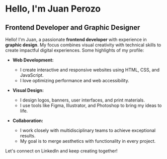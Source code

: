 # Hello, I'm Juan Perozo 

## Frontend Developer and Graphic Designer

Hello! I'm Juan, a passionate **frontend developer** with experience in **graphic design**. My focus combines visual creativity with technical skills to create impactful digital experiences. Some highlights of my profile:

- **Web Development:**
  - I create interactive and responsive websites using HTML, CSS, and JavaScript.
  - I love optimizing performance and web accessibility.

- **Visual Design:**
  - I design logos, banners, user interfaces, and print materials.
  - I use tools like Figma, Illustrator, and Photoshop to bring my ideas to life.

- **Collaboration:**
  - I work closely with multidisciplinary teams to achieve exceptional results.
  - My goal is to merge aesthetics with functionality in every project.

Let's connect on LinkedIn and keep creating together!
